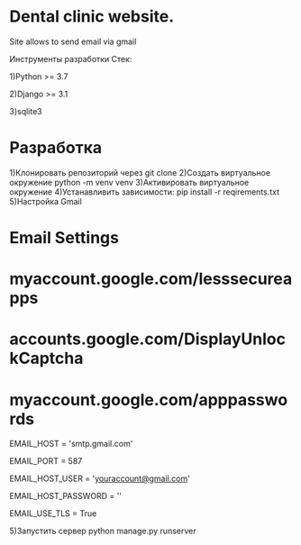 # Dental clinic website. 

Site allows to send email via gmail

Инструменты разработки Стек:

1)Python >= 3.7 

2)Django >= 3.1

3)sqlite3


# Разработка

1)Клонировать репозиторий через git clone 
2)Создать виртуальное окружение python -m venv venv
3)Активировать виртуальное окружение
4)Устанавливить зависимости: pip install -r reqirements.txt
5)Настройка Gmail
# Email Settings
# myaccount.google.com/lesssecureapps
# accounts.google.com/DisplayUnlockCaptcha
# myaccount.google.com/apppasswords

EMAIL_HOST = 'smtp.gmail.com'

EMAIL_PORT = 587

EMAIL_HOST_USER = 'youraccount@gmail.com'

EMAIL_HOST_PASSWORD = ''

EMAIL_USE_TLS = True

5)Запустить сервер python manage.py runserver
